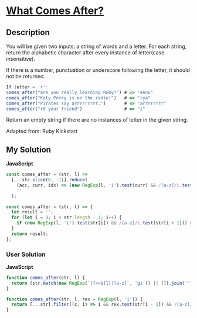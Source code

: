 # [What Comes After?](https://www.codewars.com/kata/590f5b4a7bbb3e246000007d)

## Description

You will be given two inputs: a string of words and a letter. For each string, return the alphabetic character after every instance of letter(case insensitive).

If there is a number, punctuation or underscore following the letter, it should not be returned.

```js
If letter = 'r':
comes_after("are you really learning Ruby?") # => "eenu"
comes_after("Katy Perry is on the radio!")   # => "rya"
comes_after("Pirates say arrrrrrrrr.")       # => "arrrrrrrr"
comes_after("r8 your friend")                # => "i"
```

Return an empty string if there are no instances of letter in the given string.

Adapted from: Ruby Kickstart

## My Solution

**JavaScript**

```js
const comes_after = (str, l) =>
  [...str.slice(0, -1)].reduce(
    (acc, curr, idx) => (new RegExp(l, 'i').test(curr) && /[a-z]/i.test(str[idx + 1]) ? acc + str[idx + 1] : acc),
    ''
  );
```

```js
const comes_after = (str, l) => {
  let result = '';
  for (let i = 0; i < str.length - 1; i++) {
    if (new RegExp(l, 'i').test(str[i]) && /[a-z]/i.test(str[i + 1])) result += str[i + 1];
  }
  return result;
};
```

### User Solution

**JavaScript**

```js
function comes_after(str, l) {
  return (str.match(new RegExp(`(?<=${l})[a-z]`, 'gi')) || []).join('');
}
```

```js
function comes_after(str, l, rex = RegExp(l, 'i')) {
  return [...str].filter((c, i) => i && rex.test(str[i - 1]) && /[a-z]/i.test(c)).join``;
}
```
